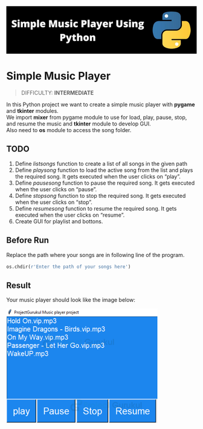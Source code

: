 <img src="./images/music-player.png" width="700"/>

# Simple Music Player
> DIFFICULTY: **INTERMEDIATE**

In this Python project we want to create a simple music player with **pygame** and **tkinter** modules.  
We import **mixer** from pygame module to use for load, play, pause, stop, and resume the music and **tkinter** module to develop GUI.  
Also need to **os** module to access the song folder.

## TODO

1. Define *listsongs* function to create a list of all songs in the given path
2. Define *playsong* function to load the active song from the list and plays the required song. It gets executed when the user clicks on “play”.
3. Define *pausesong* function to pause the required song. It gets executed when the user clicks on “pause”.
4. Define *stopsong* function to stop the required song. It gets executed when the user clicks on “stop”.
5. Define *resumesong* function to resume the required song. It gets executed when the user clicks on “resume”.
6. Create GUI for playlist and bottons.

## Before Run

Replace the path where your songs are in following line of the program.
```python
os.chdir(r'Enter the path of your songs here')
```
## Result

Your music player should look like the image below:

<img src="./images/result.png" width="400"/>
